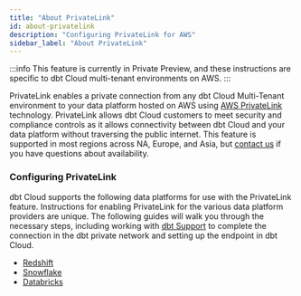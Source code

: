 ```yaml
---
title: "About PrivateLink"
id: about-privatelink
description: "Configuring PrivateLink for AWS"
sidebar_label: "About PrivateLink"
---
```

:::info 
This feature is currently in Private Preview, and these instructions are specific to dbt Cloud multi-tenant environments on AWS. 
:::

PrivateLink enables a private connection from any dbt Cloud Multi-Tenant environment to your data platform hosted on AWS using [AWS PrivateLink](https://aws.amazon.com/privatelink/) technology. PrivateLink allows dbt Cloud customers to meet security and compliance controls as it allows connectivity between dbt Cloud and your data platform without traversing the public internet. This feature is supported in most regions across NA, Europe, and Asia, but [contact us](https://www.getdbt.com/contact/) if you have questions about availability. 

### Configuring PrivateLink

dbt Cloud supports the following data platforms for use with the PrivateLink feature. Instructions for enabling PrivateLink for the various data platform providers are unique. The following guides will walk you through the necessary steps, including working with [dbt Support](https://docs.getdbt.com/guides/legacy/getting-help#dbt-cloud-support) to complete the connection in the dbt private network and setting up the endpoint in dbt Cloud.

- [Redshift](/redshift-privatelink)
- [Snowflake](/snowflake-privatelink)
- [Databricks](/databricks-privatelink)